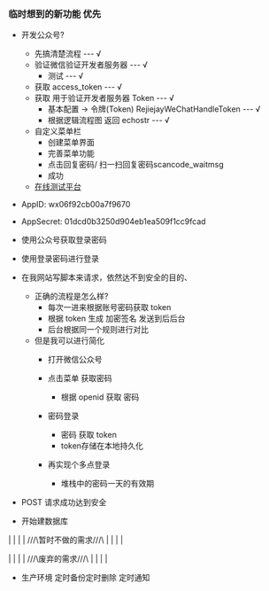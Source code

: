 ### 临时想到的新功能 优先


- 开发公众号?
    - 先搞清楚流程 --- √
    - 验证微信验证开发者服务器 --- √
        - 测试 --- √
    - 获取 access_token --- √
    - 获取 用于验证开发者服务器 Token --- √
        - 基本配置 -> 令牌(Token) RejiejayWeChatHandleToken --- √
        - 根据逻辑流程图 返回 echostr --- √
    - 自定义菜单栏
        - 创建菜单界面
        - 完善菜单功能
        - 点击回复密码/ 扫一扫回复密码scancode_waitmsg
        - 成功
    - [在线测试平台](https://mp.weixin.qq.com/debug/)

- AppID: wx06f92cb00a7f9670
- AppSecret: 01dcd0b3250d904eb1ea509f1cc9fcad

- 使用公众号获取登录密码

- 使用登录密码进行登录

- 在我网站写脚本来请求，依然达不到安全的目的、
    - 正确的流程是怎么样?
        - 每次一进来根据账号密码获取 token
        - 根据 token 生成 加密签名 发送到后后台
        - 后台根据同一个规则进行对比
    - 但是我可以进行简化
        - 打开微信公众号
        - 点击菜单 获取密码
            - 根据 openid 获取 密码
        - 密码登录
            - 密码 获取 token
            - token存储在本地持久化
            
        - 再实现个多点登录
            - 堆栈中的密码一天的有效期

- POST 请求成功达到安全

- 开始建数据库

|
|
|
|
///\\暂时不做的需求///\\
|
|
|
|





|
|
|
|
///\\废弃的需求///\\
|
|
|
|

- 生产环境 定时备份定时删除 定时通知

